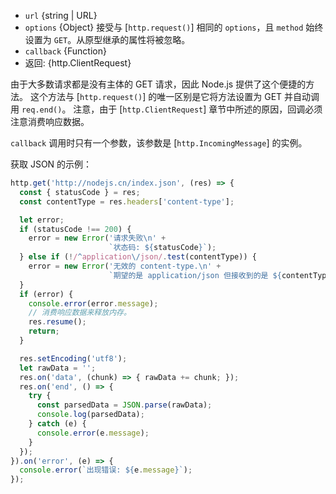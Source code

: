 <!-- YAML
added: v0.3.6
changes:
  - version: v10.9.0
    pr-url: https://github.com/nodejs/node/pull/21616
    description: The `url` parameter can now be passed along with a separate
                 `options` object.
  - version: v7.5.0
    pr-url: https://github.com/nodejs/node/pull/10638
    description: The `options` parameter can be a WHATWG `URL` object.
-->

* `url` {string | URL}
* `options` {Object} 接受与 [`http.request()`] 相同的 `options`，且 `method` 始终设置为 `GET`。从原型继承的属性将被忽略。
* `callback` {Function}
* 返回: {http.ClientRequest}

由于大多数请求都是没有主体的 GET 请求，因此 Node.js 提供了这个便捷的方法。
这个方法与 [`http.request()`] 的唯一区别是它将方法设置为 GET 并自动调用 `req.end()`。
注意，由于 [`http.ClientRequest`] 章节中所述的原因，回调必须注意消费响应数据。

`callback` 调用时只有一个参数，该参数是 [`http.IncomingMessage`] 的实例。

获取 JSON 的示例：

```js
http.get('http://nodejs.cn/index.json', (res) => {
  const { statusCode } = res;
  const contentType = res.headers['content-type'];

  let error;
  if (statusCode !== 200) {
    error = new Error('请求失败\n' +
                      `状态码: ${statusCode}`);
  } else if (!/^application\/json/.test(contentType)) {
    error = new Error('无效的 content-type.\n' +
                      `期望的是 application/json 但接收到的是 ${contentType}`);
  }
  if (error) {
    console.error(error.message);
    // 消费响应数据来释放内存。
    res.resume();
    return;
  }

  res.setEncoding('utf8');
  let rawData = '';
  res.on('data', (chunk) => { rawData += chunk; });
  res.on('end', () => {
    try {
      const parsedData = JSON.parse(rawData);
      console.log(parsedData);
    } catch (e) {
      console.error(e.message);
    }
  });
}).on('error', (e) => {
  console.error(`出现错误: ${e.message}`);
});
```

